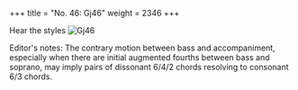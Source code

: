 +++
title = "No. 46: Gj46"
weight = 2346
+++

Hear the styles
![Gj46](/img/046DurDimM.jpg)

Editor's notes: The contrary motion between bass and accompaniment, especially when there are initial augmented fourths between bass and soprano, may imply pairs of dissonant 6/4/2 chords resolving to consonant 6/3 chords.
